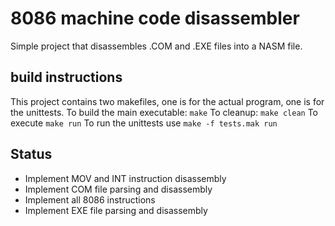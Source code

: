 # 8086 machine code disassembler
Simple project that disassembles .COM and .EXE files into a NASM file. 
## build instructions
This project contains two makefiles, one is for the actual program, one is for the unittests.
To build the main executable: ```make```
To cleanup: ```make clean```
To execute ```make run```
To run the unittests use ```make -f tests.mak run```
## Status
* Implement MOV and INT instruction disassembly
* Implement COM file parsing and disassembly
* Implement all 8086 instructions
* Implement EXE file parsing and disassembly
